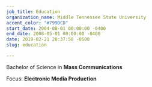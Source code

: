 ```yaml
---
job_title: Education
organization_name: Middle Tennessee State University
accent_color: "#799DCD"
start_date: 2004-08-01 00:00:00 -0400
end_date: 2008-05-01 00:00:00 -0400
date: 2019-02-21 20:37:50 -0500
slug: education

---
```

Bachelor of Science in **Mass Communications**

Focus: **Electronic Media Production**